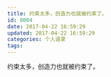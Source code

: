 ```yaml
---
title: 约束太多，创造力也就被约束了。
id: 0004
date: 2017-04-22 16:59:29
updated: 2017-04-22 16:59:29
categories: 个人语录
tags: 
---
```


约束太多，创造力也就被约束了。
